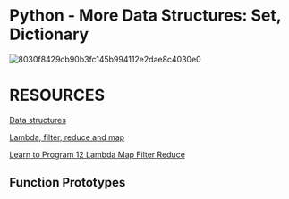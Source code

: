 # Python - More Data Structures: Set, Dictionary
 
![8030f8429cb90b3fc145b994112e2dae8c4030e0](https://github.com/hfakir/alx-higher_level_programming/assets/114278488/f796f471-9fb8-414f-8690-ff2128ba332b)
 
# RESOURCES
[Data structures](https://docs.python.org/3/tutorial/datastructures.html)

[Lambda, filter, reduce and map](https://python-course.eu/advanced-python/lambda-filter-reduce-map.php)
 
[Learn to Program 12 Lambda Map Filter Reduce](https://www.youtube.com/watch?v=1GAC6KQUPeg)

## Function Prototypes

